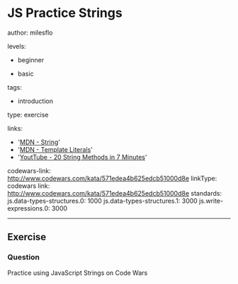 # JS Practice Strings
author: milesflo

levels:

  - beginner

  - basic

tags:

  - introduction

type: exercise

links:

  - '[MDN - String](https://developer.mozilla.org/en-US/docs/Web/JavaScript/Reference/Global_Objects/String)'
  - '[MDN - Template Literals](https://developer.mozilla.org/en-US/docs/Web/JavaScript/Reference/Template_literals)'
  - '[YoutTube - 20 String Methods in 7 Minutes](https://www.youtube.com/watch?v=VRz0nbax0uI)'

codewars-link: http://www.codewars.com/kata/571edea4b625edcb51000d8e
linkType: codewars
link: http://www.codewars.com/kata/571edea4b625edcb51000d8e
standards:
  js.data-types-structures.0: 1000
  js.data-types-structures.1: 3000
  js.write-expressions.0: 3000

---
## Exercise
### Question
Practice using JavaScript Strings on Code Wars
